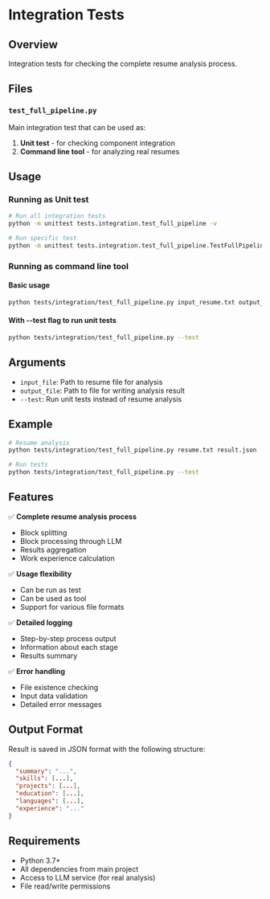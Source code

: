 # Integration Tests

## Overview
Integration tests for checking the complete resume analysis process.

## Files

### `test_full_pipeline.py`
Main integration test that can be used as:
1. **Unit test** - for checking component integration
2. **Command line tool** - for analyzing real resumes

## Usage

### Running as Unit test
```bash
# Run all integration tests
python -m unittest tests.integration.test_full_pipeline -v

# Run specific test
python -m unittest tests.integration.test_full_pipeline.TestFullPipeline.test_full_pipeline_integration -v
```

### Running as command line tool

#### Basic usage
```bash
python tests/integration/test_full_pipeline.py input_resume.txt output_result.json
```

#### With --test flag to run unit tests
```bash
python tests/integration/test_full_pipeline.py --test
```

## Arguments

- `input_file`: Path to resume file for analysis
- `output_file`: Path to file for writing analysis result
- `--test`: Run unit tests instead of resume analysis

## Example

```bash
# Resume analysis
python tests/integration/test_full_pipeline.py resume.txt result.json

# Run tests
python tests/integration/test_full_pipeline.py --test
```

## Features

✅ **Complete resume analysis process**
- Block splitting
- Block processing through LLM
- Results aggregation
- Work experience calculation

✅ **Usage flexibility**
- Can be run as test
- Can be used as tool
- Support for various file formats

✅ **Detailed logging**
- Step-by-step process output
- Information about each stage
- Results summary

✅ **Error handling**
- File existence checking
- Input data validation
- Detailed error messages

## Output Format

Result is saved in JSON format with the following structure:

```json
{
  "summary": "...",
  "skills": [...],
  "projects": [...],
  "education": [...],
  "languages": [...],
  "experience": "..."
}
```

## Requirements

- Python 3.7+
- All dependencies from main project
- Access to LLM service (for real analysis)
- File read/write permissions
